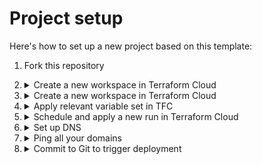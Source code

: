 # Project setup

Here's how to set up a new project based on this template:

1. Fork this repository

1. <details>
    <summary>Create a new workspace in Terraform Cloud</summary>

    1. Use the VCS workflow, selecting the newly forked Github repository
    1. Enter `infrastructure` under the working directory
    1. Specify `main` as the VCS branch
    </details>

1. <details>
    <summary>Create a new workspace in Terraform Cloud</summary>

    1. Use the VCS workflow, selecting the newly forked Github repository
    1. Enter `infrastructure` under the working directory
    1. Specify `main` as the VCS branch
    </details>

1. <details>
    <summary>Apply relevant variable set in TFC</summary>

    1. Go to your workspace variable settings
    1. Depending on who the project is for, apply the `Internal` or `Client` variable set. Depending on the set you choose, a relevant billing account and resource folder will be set for the project. In addition, `Internal` projects do not use NAT and instead open up MongoDB Atlas connections for all IPs, which simplifies the infrastructure and reduces infrastructure costs, but it is not recommended from a security POV for production projects.
    </details>

1. <details>
    <summary>Schedule and apply a new run in Terraform Cloud</summary>

    This will bootstrap the entire GCP + Mongodb Atlas infrastructure.
    </details>

1. <details>
    <summary>Set up DNS</summary>

    Note the `global_ip` output in Terraform Cloud. Then point your domain to this IP address by adding following `A` records:

    | Type | Name            | Value       | TTL       |
    | ---- | --------------- | ----------- | --------- |
    | `A`  | `@`             | `global_ip` | 1/2 hours |
    | `A`  | `development`   | `global_ip` | 1/2 hours |
    | `A`  | `test`          | `global_ip` | 1/2 hours |
    | `A`  | `staging`       | `global_ip` | 1/2 hours |

    If you're setting up a subdomain, e.g. yourproject.topdomain.com, then the records to set up are:

    | Type | Name            | Value       | TTL       |
    | ---- | --------------- | ----------- | --------- |
    | `A`  | `yourproject`   | `global_ip` | 1/2 hours |
    | `A`  | `*.yourproject` | `global_ip` | 1/2 hours |
    </details>

1. <details>
    <summary>Ping all your domains</summary>

    Ping all the domains you set up to trigger SSL generation. You can simply open all your domains in the browser.

    *NOTE: It will take a moment (usually up to 1h) for your domains to start working.*
    </details>

1. <details>
    <summary>Commit to Git to trigger deployment</summary>

    See [./02-CI-CD-WORKFLOW.md](02-CI-CD-WORKFLOW.md) for more information on the deployment workflow.
    </details>
